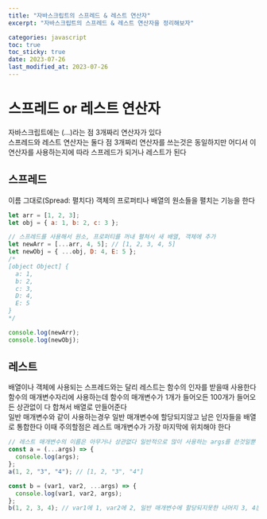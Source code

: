 ```yaml
---
title: "자바스크립트의 스프레드 & 레스트 연산자"
excerpt: "자바스크립트의 스프레드 & 레스트 연산자을 정리해보자"

categories: javascript
toc: true
toc_sticky: true
date: 2023-07-26
last_modified_at: 2023-07-26
---
```


# 스프레드 or 레스트 연산자

자바스크립트에는 (...)라는 점 3개짜리 연산자가 있다  
스프레드와 레스트 연산자는 둘다 점 3개짜리 연산자를 쓰는것은 동일하지만 어디서 이 연산자를 사용하는지에 따라 스프레드가 되거나 레스트가 된다

## 스프레드

이름 그대로(Spread: 펼치다) 객체의 프로퍼티나 배열의 원소들을 펼치는 기능을 한다

```javascript
let arr = [1, 2, 3];
let obj = { a: 1, b: 2, c: 3 };

// 스프레드를 사용해서 원소, 프로퍼티를 꺼내 펼쳐서 새 배열, 객체에 추가
let newArr = [...arr, 4, 5]; // [1, 2, 3, 4, 5]
let newObj = { ...obj, D: 4, E: 5 };
/*
[object Object] {
  a: 1,
  b: 2,
  c: 3,
  D: 4,
  E: 5
}
*/

console.log(newArr);
console.log(newObj);
```

## 레스트

배열이나 객체에 사용되는 스프레드와는 달리 레스트는 함수의 인자를 받을때 사용한다  
함수의 매개변수자리에 사용하는데 함수의 매개변수가 1개가 들어오든 100개가 들어오든 상관없이 다 합쳐서 배열로 만들어준다  
일반 매개변수와 같이 사용하는경우 일반 매개변수에 할당되지않고 남은 인자들을 배열로 통합한다 이때 주의할점은 레스트 매개변수가 가장 마지막에 위치해야 한다

```javascript
// 레스트 매개변수의 이름은 아무거나 상관없다 일반적으로 많이 사용하는 args를 쓴것일뿐 abcde라는 이름으로도 가능
const a = (...args) => {
  console.log(args);
};
a(1, 2, "3", "4"); // [1, 2, "3", "4"]

const b = (var1, var2, ...args) => {
  console.log(var1, var2, args);
};
b(1, 2, 3, 4); // var1에 1, var2에 2, 일반 매개변수에 할당되지못한 나머지 3, 4는 args에 들어간다
```
